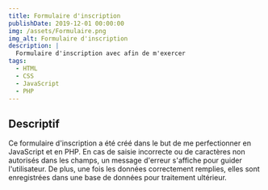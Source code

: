 ```yaml
---
title: Formulaire d'inscription
publishDate: 2019-12-01 00:00:00
img: /assets/Formulaire.png
img_alt: Formulaire d'inscription
description: |
  Formulaire d'inscription avec afin de m'exercer
tags:
  - HTML
  - CSS
  - JavaScript
  - PHP
---
```


## Descriptif

Ce formulaire d'inscription a été créé dans le but de me perfectionner en JavaScript et en PHP. En cas de saisie incorrecte ou de caractères non autorisés dans les champs, un message d'erreur s'affiche pour guider l'utilisateur. De plus, une fois les données correctement remplies, elles sont enregistrées dans une base de données pour traitement ultérieur.